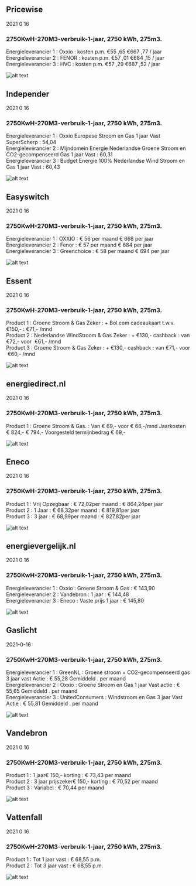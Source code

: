 
## Pricewise    
2021 0 16  
###  2750KwH-270M3-verbruik-1-jaar, 2750 kWh,  275m3.    
Energieleverancier 1 :  Oxxio  :  kosten p.m. €55 ,65 €667 ,77 / jaar  
Energieleverancier 2 :  FENOR :  kosten p.m. €57 ,01 €684 ,15 / jaar  
Energieleverancier 3 :  HVC :  kosten p.m. €57 ,29 €687 ,52 / jaar 
 
![alt text](/img/el/pricewise-2750KwH-270M3-verbruik-1-jaar-week2.png "Vergelijk energietarieven Pricewise")
## Independer    
2021 0 16  
###  2750KwH-270M3-verbruik-1-jaar, 2750 kWh,  275m3.    
Energieleverancier 1 :  Oxxio Europese Stroom en Gas 1 jaar Vast SuperScherp  :  54,04  
Energieleverancier 2 :  Mijndomein Energie Nederlandse Groene Stroom en CO2-gecompenseerd Gas 1 jaar Vast :  60,31  
Energieleverancier 3 :  Budget Energie 100% Nederlandse Wind Stroom en Gas 1 jaar Vast :  60,43  

 
![alt text](/img/el/independer-2750KwH-270M3-verbruik-1-jaar-week2.png "Vergelijk energietarieven Independer")
## Easyswitch    
2021 0 16  
###  2750KwH-270M3-verbruik-1-jaar, 2750 kWh,  275m3.    
Energieleverancier 1 :  OXXIO  : € 56 per maand € 668 per jaar   
Energieleverancier 2 :  Fenor : € 57 per maand € 684 per jaar  
Energieleverancier 3 :  Greenchoice :  € 58 per maand € 694 per jaar   
 
![alt text](/img/el/easyswitch-2750KwH-270M3-verbruik-1-jaar-week2.png "Vergelijk energietarieven Easyswitch")
## Essent    
2021 0 16  
###  2750KwH-270M3-verbruik-1-jaar, 2750 kWh,  275m3.    
Product 1 :  Groene Stroom & Gas Zeker  : + Bol.com cadeaukaart t.w.v. €150,-  : €71,- /mnd  
Product 2 :  Nederlandse WindStroom & Gas Zeker : + €130,- cashback  : van €72,- voor  €61,- /mnd  
Product 3 :  Groene Stroom & Gas Zeker :  + €130,- cashback  : van €71,- voor  €60,- /mnd  
 
  

![alt text](/img/el/essent-2750KwH-270M3-verbruik-1-jaar-week2.png "Vergelijk energietarieven Essent")
## energiedirect.nl    
2021 0 16  
###  2750KwH-270M3-verbruik-1-jaar, 2750 kWh,  275m3.    
Product 1 :  Groene Stroom & Gas.  : Van € 69,- voor € 66,-/mnd Jaarkosten € 824,- € 794,- Voorgesteld termijnbedrag € 69,-  
 
![alt text](/img/el/energiedirect-2750KwH-270M3-verbruik-1-jaar-week2.png "Vergelijk energietarieven energiedirect.nl")
## Eneco    
2021 0 16  
###  2750KwH-270M3-verbruik-1-jaar, 2750 kWh,  275m3.    
Product 1 :  Vrij Opzegbaar  : € 72,02per maand  : € 864,24per jaar  
Product 2 :  1 Jaar : € 68,32per maand  : € 819,81per jaar  
Product 3 :  3 jaar :  € 68,99per maand  : € 827,82per jaar  
 
![alt text](/img/el/eneco-2750KwH-270M3-verbruik-1-jaar-week2.png "Vergelijk energietarieven Eneco")
## energievergelijk.nl    
2021 0 16  
###  2750KwH-270M3-verbruik-1-jaar, 2750 kWh,  275m3.    
Energieleverancier 1 :  Oxxio  : Groene Stroom & Gas   : € 143,90  
Energieleverancier 2 :  Vandebron : 1 jaar   : € 144,48  
Energieleverancier 3 :  Eneco :  Vaste prijs 1 jaar   : € 145,80  
 
![alt text](/img/el/energievergelijk-2750KwH-270M3-verbruik-1-jaar-week2.png "Vergelijk energietarieven energievergelijk.nl")
## Gaslicht    
2021-0-16  
###  2750KwH-270M3-verbruik-1-jaar, 2750 kWh,  275m3.    
Energieleverancier 1 : GreenNL : Groene stroom + CO2-gecompenseerd gas 3 jaar vast Actie : € 55,28 Gemiddeld . per maand   
Energieleverancier 2 : Oxxio : Groene Stroom en Gas 1 jaar Vast actie : € 55,65 Gemiddeld . per maand   
Energieleverancier 3 : UnitedConsumers : Windstroom en Gas 3 jaar Vast Actie : € 55,81 Gemiddeld . per maand  

![alt text](/img/el/gaslicht-2750KwH-270M3-verbruik-1-jaar-week2.png "Vergelijk energietarieven gaslicht")
## Vandebron    
2021 0 16  
###  2750KwH-270M3-verbruik-1-jaar, 2750 kWh,  275m3.    
Product 1 :  1 jaar€ 150,- korting  :  € 73,43 per maand   
Product 2 :  3 jaar prijszeker€ 150,- korting :  € 70,52 per maand  
Product 3 :  Variabel :  € 70,44 per maand   
 
![alt text](/img/el/vandebron-2750KwH-270M3-verbruik-1-jaar-week2.png "Vergelijk energietarieven VandeBron")
## Vattenfall    
2021 0 16  
###  2750KwH-270M3-verbruik-1-jaar, 2750 kWh,  275m3.    
Product 1 :  Tot 1 jaar vast  : € 68,55 p.m.   
Product 2 :  Tot 3 jaar vast : € 68,55 p.m.  

![alt text](/img/el/vattenfall-2750KwH-270M3-verbruik-1-jaar-week2.png "Vergelijk energietarieven Vattenfall")